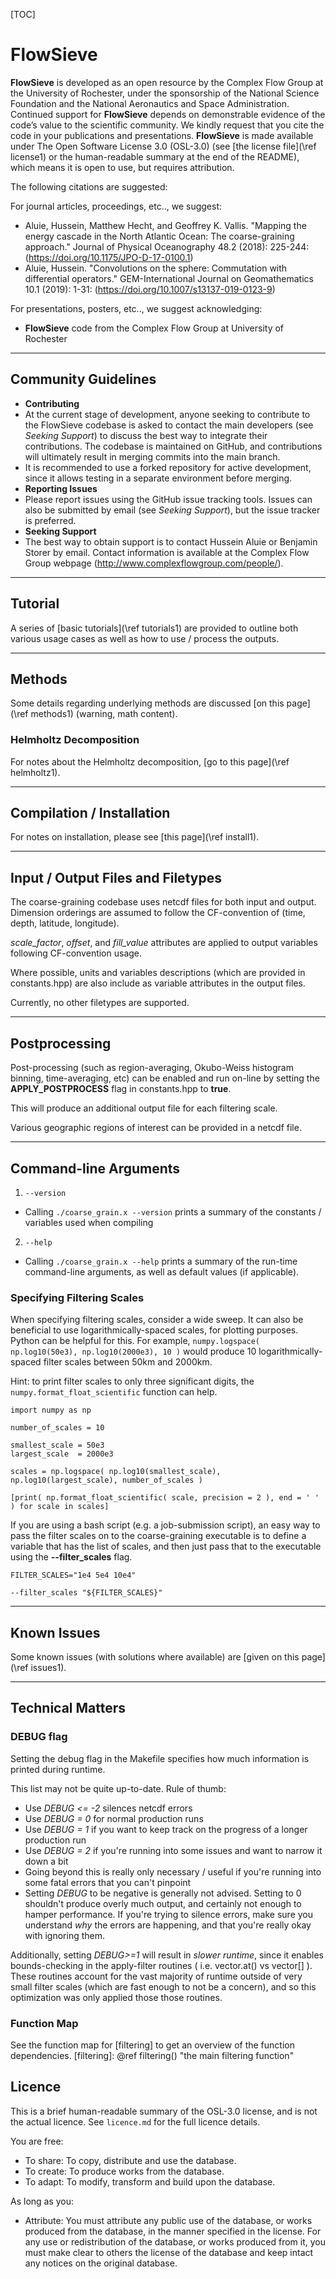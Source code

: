 [TOC]
# FlowSieve

**FlowSieve** is developed as an open resource by the Complex Flow Group at the University of Rochester, under the sponsorship of the National Science Foundation and the National Aeronautics and Space Administration. 
Continued support for **FlowSieve** depends on demonstrable evidence of the code’s value to the scientific community. 
We kindly request that you cite the code in your publications and presentations. 
**FlowSieve** is made available under The Open Software License 3.0 (OSL-3.0) (see [the license file](\ref license1) or the human-readable summary at the end of the README), which means it is open to use, but requires attribution. 

The following citations are suggested:

For journal articles, proceedings, etc.., we suggest:
* Aluie, Hussein, Matthew Hecht, and Geoffrey K. Vallis. "Mapping the energy cascade in the North Atlantic Ocean: The coarse-graining approach." Journal of Physical Oceanography 48.2 (2018): 225-244: (https://doi.org/10.1175/JPO-D-17-0100.1)
* Aluie, Hussein. "Convolutions on the sphere: Commutation with differential operators." GEM-International Journal on Geomathematics 10.1 (2019): 1-31: (https://doi.org/10.1007/s13137-019-0123-9)

For presentations, posters, etc.., we suggest acknowledging:
* **FlowSieve** code from the Complex Flow Group at University of Rochester


---

## Community Guidelines

* **Contributing**
 * At the current stage of development, anyone seeking to contribute to the FlowSieve codebase is asked to contact the main developers (see *Seeking Support*) to discuss the best way to integrate their contributions. The codebase is maintained on GitHub, and contributions will ultimately result in merging commits into the main branch. 
 * It is recommended to use a forked repository for active development, since it allows testing in a separate environment before merging.
* **Reporting Issues** 
 * Please report issues using the GitHub issue tracking tools. Issues can also be submitted by email (see *Seeking Support*), but the issue tracker is preferred.
* **Seeking Support**
 * The best way to obtain support is to contact Hussein Aluie or Benjamin Storer by email. Contact information is available at the Complex Flow Group webpage (http://www.complexflowgroup.com/people/).

---

## Tutorial

A series of [basic tutorials](\ref tutorials1) are provided to outline both various usage cases as well as how to use / process the outputs.


---

## Methods

Some details regarding underlying methods are discussed [on this page](\ref methods1) (warning, math content).

### Helmholtz Decomposition

For notes about the Helmholtz decomposition, [go to this page](\ref helmholtz1).

---

## Compilation / Installation

For notes on installation, please see [this page](\ref install1).

---

## Input / Output Files and Filetypes

The coarse-graining codebase uses netcdf files for both input and output.
Dimension orderings are assumed to follow the CF-convention of (time, depth, latitude, longitude).

*scale_factor*,  *offset*, and *fill_value* attributes are applied to output variables following CF-convention usage.

Where possible, units and variables descriptions (which are provided in constants.hpp) are also include as variable attributes in the output files.

Currently, no other filetypes are supported.

---

## Postprocessing

Post-processing (such as region-averaging, Okubo-Weiss histogram binning, time-averaging, etc) can be enabled and run on-line
by setting the **APPLY_POSTPROCESS** flag in constants.hpp to **true**.

This will produce an additional output file for each filtering scale.

Various geographic regions of interest can be provided in a netcdf file.

---

## Command-line Arguments

1. `--version`
 * Calling `./coarse_grain.x --version` prints a summary of the constants / variables used when compiling
2. `--help`
 * Calling `./coarse_grain.x --help` prints a summary of the run-time command-line arguments, as well as default values (if applicable).


### Specifying Filtering Scales

When specifying filtering scales, consider a wide sweep. It can also be beneficial to use logarithmically-spaced scales, for plotting purposes.
Python can be helpful for this. For example, `numpy.logspace( np.log10(50e3), np.log10(2000e3), 10 )` would produce 10 logarithmically-spaced
filter scales between 50km and 2000km.

Hint: to print filter scales to only three significant digits, the `numpy.format_float_scientific` function can help.
~~~~~~~~~~~~~~{.py}
import numpy as np

number_of_scales = 10

smallest_scale = 50e3
largest_scale  = 2000e3
 
scales = np.logspace( np.log10(smallest_scale), np.log10(largest_scale), number_of_scales )
 
[print( np.format_float_scientific( scale, precision = 2 ), end = ' ' ) for scale in scales]
~~~~~~~~~~~~~~

If you are using a bash script (e.g. a job-submission script), an easy way to pass the filter scales on to the coarse-graining executable is to define 
a variable that has the list of scales, and then just pass that to the executable using the **--filter_scales** flag.
~~~~~~~~~~~~{.sh}
FILTER_SCALES="1e4 5e4 10e4"

--filter_scales "${FILTER_SCALES}"
~~~~~~~~~~~~

---

## Known Issues

Some known issues (with solutions where available) are [given on this page](\ref issues1).

---

## Technical Matters

### DEBUG flag

Setting the debug flag in the Makefile specifies how much information is printed
during runtime. 

This list may not be quite up-to-date. Rule of thumb:
 * Use _DEBUG <= -2_ silences netcdf errors
 * Use _DEBUG = 0_ for normal production runs
 * Use _DEBUG = 1_ if you want to keep track on the progress of a longer production run
 * Use _DEBUG = 2_ if you're running into some issues and want to narrow it down a bit
 * Going beyond this is really only necessary / useful if you're running into some fatal errors that you can't pinpoint
 * Setting _DEBUG_ to be negative is generally not advised. Setting to 0 shouldn't produce overly much output, and certainly not enough to hamper performance. If you're trying to silence errors, make sure you understand _why_ the errors are happening, and that you're really okay with ignoring them.

Additionally, setting _DEBUG>=1_ will result in *slower runtime*, since it enables bounds-checking in the apply-filter routines ( i.e. vector.at() vs vector[] ).
These routines account for the vast majority of runtime outside of very small filter scales (which are fast enough to not be a concern), and so this optimization was only applied those those routines.


### Function Map

See the function map for [filtering] to get an overview of the function dependencies.
[filtering]: @ref filtering() "the main filtering function"


## Licence

This is a brief human-readable summary of the OSL-3.0 license, and is not the actual licence. 
See `licence.md` for the full licence details.

You are free:
* To share: To copy, distribute and use the database.
* To create: To produce works from the database.
* To adapt: To modify, transform and build upon the database.

As long as you:
* Attribute: You must attribute any public use of the database, or works produced from the database, in the manner specified in the license. For any use or redistribution of the database, or works produced from it, you must make clear to others the license of the database and keep intact any notices on the original database.

